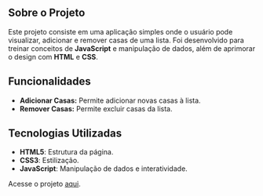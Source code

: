 ## Sobre o Projeto

Este projeto consiste em uma aplicação simples onde o usuário pode visualizar, adicionar e remover casas de uma lista. Foi desenvolvido para treinar conceitos de **JavaScript** e manipulação de dados, além de aprimorar o design com **HTML** e **CSS**.

## Funcionalidades

- **Adicionar Casas:** Permite adicionar novas casas à lista.
- **Remover Casas:** Permite excluir casas da lista.

## Tecnologias Utilizadas

- **HTML5**: Estrutura da página.
- **CSS3**: Estilização.
- **JavaScript**: Manipulação de dados e interatividade.

Acesse o projeto [aqui](https://matheusfranca10.github.io/lista-casas).
